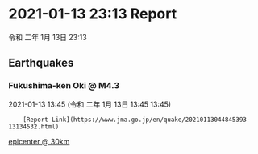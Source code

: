 # 2021-01-13 23:13 Report
令和 二年 1月 13日 23:13

## Earthquakes
### Fukushima-ken Oki @ M4.3
2021-01-13 13:45 (令和 二年 1月 13日 13:45 13:45)
  
        [Report Link](https://www.jma.go.jp/en/quake/20210113044845393-13134532.html)  
[epicenter @ 30km](https://www.google.com/maps/place/36°48'00%22+141°48'00%22/@36.8,141.8,17z/data=!3m1!4b1!4m5!3m4!1s0x0:0x0!8m2!3d36.8!4d141.8)